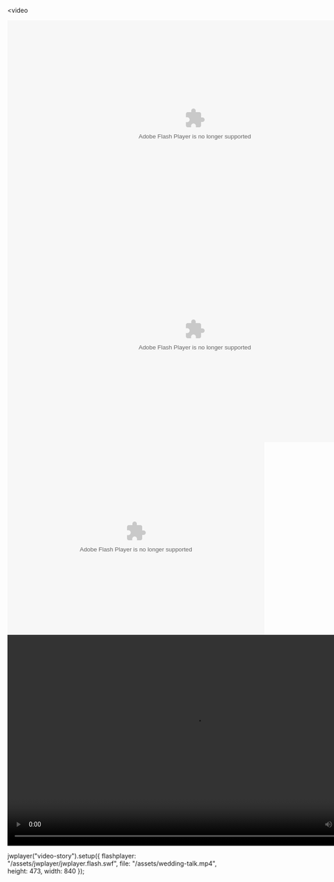 
<video 


<div id="id_50d2771e35cd33280764478" style="width:840px;height:473px" class="swfObject" data-swfid="swf_id_50d2771e35cd33280764478">
  <embed type="application/x-shockwave-flash" src="https://fbstatic-a.akamaihd.net/rsrc.php/v1/yE/r/-eTu3sJAvMT.swf" width="840" height="473" style="display: block;" id="swf_id_50d2771e35cd33280764478" name="swf_id_50d2771e35cd33280764478" bgcolor="#000000" quality="high" allowfullscreen="true" allowscriptaccess="always" salign="tl" scale="noscale" wmode="opaque" flashvars="video=%7B%22sd_src%22%3A%22https%3A%5C%2F%5C%2Ffbcdn-video-a.akamaihd.net%5C%2Fcfs-ak-snc6%5C%2Fv%5C%2F232917%5C%2F764%5C%2F216952625106501_62452.mp4%3Foh%3D715bf5ed5352fd05e6e50f79e04b5216%26oe%3D50D29416%26__gda__%3D1355976319_4d88e66a44d368a20c0cd26c40b1577a%22%2C%22hd_src%22%3A%22https%3A%5C%2F%5C%2Ffbcdn-video-a.akamaihd.net%5C%2Fcfs-ak-snc6%5C%2Fv%5C%2F353753%5C%2F764%5C%2F216952625106501_14335.mp4%3Foh%3D124ad75657de41962c495b62088e0ad0%26oe%3D50D293D6%26__gda__%3D1355977855_462f15e5047bd4fa4d87513a4d28b58e%22%2C%22default_hd%22%3Atrue%7D&amp;autoplay=0&amp;video_id=216952625106501&amp;thumbnail_src=https%3A%2F%2Ffbcdn-vthumb-a.akamaihd.net%2Fhvthumb-ak-ash4%2F245511_216955188439578_216952625106501_30815_1069_b.jpg&amp;video_duration=265&amp;rotation=0&amp;source=permalink&amp;dtsg=AQAKtHok&amp;width=840&amp;height=473&amp;user=751988220&amp;log=no&amp;div_id=id_50d2771e35cd33280764478&amp;swf_id=swf_id_50d2771e35cd33280764478&amp;browser=Chrome+23.0.1271.101&amp;tracking_domain=https%3A%2F%2Fpixel.facebook.com&amp;post_form_id=&amp;string_table=https%3A%2F%2Fs-static.ak.facebook.com%2Fflash_strings.php%2Ft94164%2Fen_US">
</div>



<object width="840" height="473">
  <param name="allowfullscreen" value="true"></param>
  <param name="movie" value="https://www.facebook.com/v/216952625106501"></param>
  <embed src="https://www.facebook.com/v/216952625106501" type="application/x-shockwave-flash" allowfullscreen="1" width="840" height="473"></embed>
</object>

<object width="576" height="432" >
<param name="allowfullscreen" value="true" />
<param name="movie" value="http://www.facebook.com/v/XXXXXXXXXXXXXXX" />
<embed src="http://www.facebook.com/v/XXXXXXXXXXXXXXX" type="application/x-shockwave-flash" allowfullscreen="true" width="576" height="432">
</embed>
</object>

<video width="840" height="473" controls>
  <source src="/assets/wedding-talk.mp4" type="video/mp4">
</video>


jwplayer("video-story").setup({
  flashplayer: "/assets/jwplayer/jwplayer.flash.swf",
  file: "/assets/wedding-talk.mp4",
  height: 473,
  width: 840
});

<div id="video-story" class="video-story">
</div>





